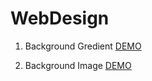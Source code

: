 # WebDesign

1. Background Gredient [DEMO](https://codepen.io/rvkt/full/poVryNv)

2. Background Image [DEMO](https://codepen.io/rvkt/full/LYrQdga)

